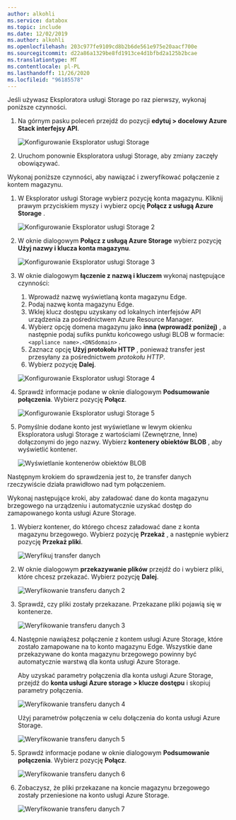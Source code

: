 ```yaml
---
author: alkohli
ms.service: databox
ms.topic: include
ms.date: 12/02/2019
ms.author: alkohli
ms.openlocfilehash: 203c977fe9109cd8b2b6de561e975e20aacf700e
ms.sourcegitcommit: d22a86a1329be8fd1913ce4d1bfbd2a125b2bcae
ms.translationtype: MT
ms.contentlocale: pl-PL
ms.lasthandoff: 11/26/2020
ms.locfileid: "96185578"
---
```

Jeśli używasz Eksploratora usługi Storage po raz pierwszy, wykonaj poniższe czynności.

1. Na górnym pasku poleceń przejdź do pozycji **edytuj > docelowy Azure Stack interfejsy API**.

    ![Konfigurowanie Eksplorator usługi Storage](media/azure-stack-edge-gateway-verify-connection-storage-explorer/connect-with-storage-explorer-1.png)

2. Uruchom ponownie Eksploratora usługi Storage, aby zmiany zaczęły obowiązywać.


Wykonaj poniższe czynności, aby nawiązać i zweryfikować połączenie z kontem magazynu.

1. W Eksplorator usługi Storage wybierz pozycję konta magazynu. Kliknij prawym przyciskiem myszy i wybierz opcję **Połącz z usługą Azure Storage** . 

    ![Konfigurowanie Eksplorator usługi Storage 2](media/azure-stack-edge-gateway-verify-connection-storage-explorer/connect-with-storage-explorer-2.png)

2. W oknie dialogowym **Połącz z usługą Azure Storage** wybierz pozycję **Użyj nazwy i klucza konta magazynu**.

    ![Konfigurowanie Eksplorator usługi Storage 3](media/azure-stack-edge-gateway-verify-connection-storage-explorer/connect-with-storage-explorer-3.png)

2. W oknie dialogowym **łączenie z nazwą i kluczem** wykonaj następujące czynności:

    1. Wprowadź nazwę wyświetlaną konta magazynu Edge. 
    2. Podaj nazwę konta magazynu Edge.
    3. Wklej klucz dostępu uzyskany od lokalnych interfejsów API urządzenia za pośrednictwem Azure Resource Manager.
    4. Wybierz opcję domena magazynu jako **inna (wprowadź poniżej)** , a następnie podaj sufiks punktu końcowego usługi BLOB w formacie: `<appliance name>.<DNSdomain>` . 
    5. Zaznacz opcję **Użyj protokołu HTTP** , ponieważ transfer jest przesyłany za pośrednictwem *protokołu HTTP*. 
    6. Wybierz pozycję **Dalej**.

    ![Konfigurowanie Eksplorator usługi Storage 4](media/azure-stack-edge-gateway-verify-connection-storage-explorer/connect-with-storage-explorer-4.png)    

3. Sprawdź informacje podane w oknie dialogowym **Podsumowanie połączenia**. Wybierz pozycję **Połącz**.

    ![Konfigurowanie Eksplorator usługi Storage 5](media/azure-stack-edge-gateway-verify-connection-storage-explorer/connect-with-storage-explorer-5.png)

4. Pomyślnie dodane konto jest wyświetlane w lewym okienku Eksploratora usługi Storage z wartościami (Zewnętrzne, Inne) dołączonymi do jego nazwy. Wybierz **kontenery obiektów BLOB** , aby wyświetlić kontener.

    ![Wyświetlanie kontenerów obiektów BLOB](media/azure-stack-edge-gateway-verify-connection-storage-explorer/connect-with-storage-explorer-6.png)

Następnym krokiem do sprawdzenia jest to, że transfer danych rzeczywiście działa prawidłowo nad tym połączeniem.

Wykonaj następujące kroki, aby załadować dane do konta magazynu brzegowego na urządzeniu i automatycznie uzyskać dostęp do zamapowanego konta usługi Azure Storage.

1. Wybierz kontener, do którego chcesz załadować dane z konta magazynu brzegowego. Wybierz pozycję **Przekaż** , a następnie wybierz pozycję **Przekaż pliki**.

    ![Weryfikuj transfer danych](media/azure-stack-edge-gateway-verify-connection-storage-explorer/verify-data-transfer-1.png)

2. W oknie dialogowym **przekazywanie plików** przejdź do i wybierz pliki, które chcesz przekazać. Wybierz pozycję **Dalej**.

    ![Weryfikowanie transferu danych 2](media/azure-stack-edge-gateway-verify-connection-storage-explorer/verify-data-transfer-2.png)

3. Sprawdź, czy pliki zostały przekazane. Przekazane pliki pojawią się w kontenerze.

    ![Weryfikowanie transferu danych 3](media/azure-stack-edge-gateway-verify-connection-storage-explorer/verify-data-transfer-3.png)

4. Następnie nawiążesz połączenie z kontem usługi Azure Storage, które zostało zamapowane na to konto magazynu Edge. Wszystkie dane przekazywane do konta magazynu brzegowego powinny być automatycznie warstwą dla konta usługi Azure Storage. 
    
    Aby uzyskać parametry połączenia dla konta usługi Azure Storage, przejdź do **konta usługi Azure storage > klucze dostępu** i skopiuj parametry połączenia.

    ![Weryfikowanie transferu danych 4](media/azure-stack-edge-gateway-verify-connection-storage-explorer/verify-data-transfer-5.png)

    Użyj parametrów połączenia w celu dołączenia do konta usługi Azure Storage.  

    ![Weryfikowanie transferu danych 5](media/azure-stack-edge-gateway-verify-connection-storage-explorer/verify-data-transfer-4.png)


5. Sprawdź informacje podane w oknie dialogowym **Podsumowanie połączenia**. Wybierz pozycję **Połącz**.

    ![Weryfikowanie transferu danych 6](media/azure-stack-edge-gateway-verify-connection-storage-explorer/verify-data-transfer-6.png)

6. Zobaczysz, że pliki przekazane na koncie magazynu brzegowego zostały przeniesione na konto usługi Azure Storage.

    ![Weryfikowanie transferu danych 7](media/azure-stack-edge-gateway-verify-connection-storage-explorer/verify-data-transfer-7.png)
